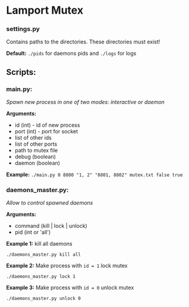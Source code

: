 # Lamport Mutex #

### settings.py ###
Contains paths to the directories.
These directories must exist!

**Default:** ```./pids``` for daemons pids and ```./logs``` for logs
## Scripts: ##
### main.py: ###
_Spawn new process in one of two modes: interactive or daemon_

**Arguments:**
  * id (int) - id of new process
  * port (int) - port for socket
  * list of other ids
  * list of other ports
  * path to mutex file
  * debug (boolean)
  * daemon (boolean)

**Example:** ```./main.py 0 8800 "1, 2" "8801, 8802" mutex.txt false true```

### daemons_master.py: ###
_Allow to control spawned daemons_

**Arguments:**
  * command (kill | lock | unlock)
  * pid (int or 'all')

**Example 1:** kill all daemons

```./daemons_master.py kill all```

**Example 2:** Make process with ```id = 1``` lock mutex

```./daemons_master.py lock 1```

**Example 3:** Make process with ```id = 0``` unlock mutex

```./daemons_master.py unlock 0```
